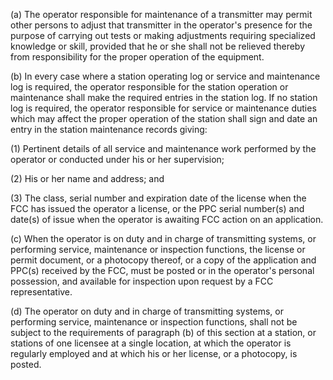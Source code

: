 (a) The operator responsible for maintenance of a transmitter may permit other persons to adjust that transmitter in the operator's presence for the purpose of carrying out tests or making adjustments requiring specialized knowledge or skill, provided that he or she shall not be relieved thereby from responsibility for the proper operation of the equipment.

(b) In every case where a station operating log or service and maintenance log is required, the operator responsible for the station operation or maintenance shall make the required entries in the station log. If no station log is required, the operator responsible for service or maintenance duties which may affect the proper operation of the station shall sign and date an entry in the station maintenance records giving:

(1) Pertinent details of all service and maintenance work performed by the operator or conducted under his or her supervision;

(2) His or her name and address; and

(3) The class, serial number and expiration date of the license when the FCC has issued the operator a license, or the PPC serial number(s) and date(s) of issue when the operator is awaiting FCC action on an application.

(c) When the operator is on duty and in charge of transmitting systems, or performing service, maintenance or inspection functions, the license or permit document, or a photocopy thereof, or a copy of the application and PPC(s) received by the FCC, must be posted or in the operator's personal possession, and available for inspection upon request by a FCC representative.

(d) The operator on duty and in charge of transmitting systems, or performing service, maintenance or inspection functions, shall not be subject to the requirements of paragraph (b) of this section at a station, or stations of one licensee at a single location, at which the operator is regularly employed and at which his or her license, or a photocopy, is posted.

